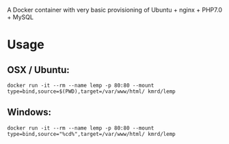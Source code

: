A Docker container with very basic provisioning of Ubuntu + nginx + PHP7.0 + MySQL

# Usage
## OSX / Ubuntu:
`docker run -it --rm --name lemp -p 80:80 --mount type=bind,source=$(PWD),target=/var/www/html/ kmrd/lemp`

## Windows:
`docker run -it --rm --name lemp -p 80:80 --mount type=bind,source="%cd%",target=/var/www/html/ kmrd/lemp`
